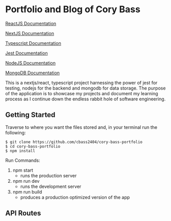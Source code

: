 # Portfolio and Blog of Cory Bass

[ReactJS Documentation](https://reactjs.org/)

[NextJS Documentation](https://nextjs.org/)

[Typescript Documentation](https://www.typescriptlang.org/)

[Jest Documentation](https://jestjs.io/)

[NodeJS Documentation](https://nodejs.org/en/)

[MongoDB Documentation](https://www.mongodb.com)

This is a nextjs/react, typescript project harnessing the power of jest for testing, nodejs for the backend and mongodb for data storage. The purpose of the application is to showcase my projects and document my learning process as I continue down the endless rabbit hole of software engineering.

## Getting Started

Traverse to where you want the files stored and, in your terminal run the following:

```
$ git clone https://github.com/cbass2404/cory-bass-portfolio
$ cd cory-bass-portfolio
$ npm install
```

Run Commands:

1. npm start
    - runs the production server
2. npm run dev
    - runs the development server
3. npm run build
    - produces a production optimized version of the app

## API Routes

